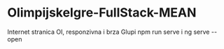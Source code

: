 # OlimpijskeIgre-FullStack-MEAN
 Internet stranica OI, responzivna i brza
Glupi npm run serve i ng serve --open
